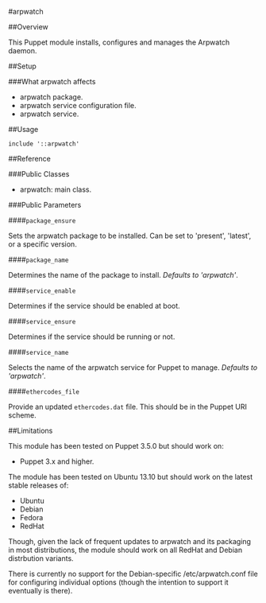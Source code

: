 #arpwatch

##Overview

This Puppet module installs, configures and manages the Arpwatch daemon.

##Setup

###What arpwatch affects

* arpwatch package.
* arpwatch service configuration file.
* arpwatch service.

##Usage

```puppet
include '::arpwatch'
```
##Reference

###Public Classes

* arpwatch: main class.

###Public Parameters

####`package_ensure`

Sets the arpwatch package to be installed. Can be set to 'present', 'latest', or a specific version.

####`package_name`

Determines the name of the package to install. *Defaults to 'arpwatch'*.

####`service_enable`

Determines if the service should be enabled at boot.

####`service_ensure`

Determines if the service should be running or not.

####`service_name`

Selects the name of the arpwatch service for Puppet to manage. *Defaults to 'arpwatch'*.

####`ethercodes_file`

Provide an updated ``ethercodes.dat`` file.  This should be in the Puppet
URI scheme.

##Limitations

This module has been tested on Puppet 3.5.0 but should work on:

* Puppet 3.x and higher.

The module has been tested on Ubuntu 13.10 but should work on the
latest stable releases of:

* Ubuntu
* Debian
* Fedora
* RedHat

Though, given the lack of frequent updates to arpwatch and its
packaging in most distributions, the module should work on all RedHat
and Debian distrbution variants.

There is currently no support for the Debian-specific
/etc/arpwatch.conf file for configuring individual options (though the
intention to support it eventually is there).

